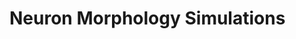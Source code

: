 # Neuron Morphology Simulations

[](https://github.com/AckerDWM/Morphology-Simulations/blob/master/figure.png)
